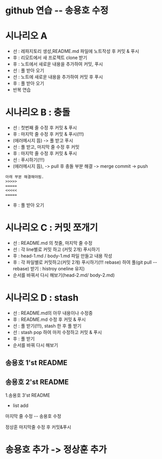 # github 연습 -- 송용호 수정

# 시나리오 A
- 선 : 레파지토리 생성,README.md 파일에 노트작성  후 커밋 & 푸시
- 후 : 리모트에서 새 프로젝트 clone 받기
- 후 : 노트에서 새로운 내용을 추가하여 커밋, 푸시
- 선 : 풀 받아 오기
- 선 : 노트에 새로운 내용을 추가하여 커밋 후 푸시
- 후 : 풀 받아 오기
- 반복 연습

# 시나리오 B : 충돌
- 선 : 첫번째 줄 수정 후 커밋 & 푸시
- 후 : 마지막 줄 수정 후 커밋 & 푸시(!!!) 
 - (에러메시지 뜸) -> 풀 받고 푸시
- 선 : 풀 받고, 마지막 줄 수정 후 커밋
- 후 : 마지막 줄 수정 후 커밋 & 푸시
- 선 : 푸시하기(!!!)                    
 - (에러메시지 뜸), -> pull 후 충돌 부분 해결 -> merge commit -> push
```
아래 부분 해결해야됨.
>>>>>
=====
<<<<<
=====
```
- 후 : 풀 받아 오기

# 시나리오 C : 커밋 쪼개기
- 선 : README.md 의 첫줄, 마지막 줄 수정
- 선 : 각 line별로 커밋 하고 (커밋 2개) 푸시하기
- 후 : head-1.md / body-1.md 파일 만들고 내용 작성
- 후 : 각 파일별로 커밋하고(커밋 2개) 푸시하기(!!! rebase) 하여 풀(git pull --rebase) 받기 : histroy oneline 유지)
- 순서를 바꿔서 다시 해보기(head-2.md/ body-2.md)

# 시나리오 D : stash
- 선 : README.md의 아무 내용이나 수정중
- 후 : README.md 수정 후 커밋 & 푸시
- 선 : 풀 받기(!!!), stash 한 후 풀 받기
- 선 : stash pop 하여 마저 수정하고 커밋 & 푸시
- 후 : 풀 받기
- 순서를 바꿔 다시 해보기

## 송용호 1'st README
## 송용호 2'st README


1.송용호 3'st README

- list add


마지막 줄 수정 -- 송용호 수정


정상훈 마지막줄 수정 후 커밋&푸시


#  송용호 추가 -> 정상훈 추가